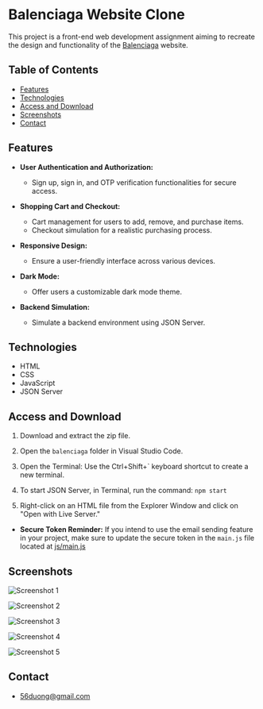 # Balenciaga Website Clone

This project is a front-end web development assignment aiming to recreate the design and functionality of the [Balenciaga](https://www.balenciaga.com) website.

## Table of Contents

- [Features](#features)
- [Technologies](#technologies)
- [Access and Download](#access-and-download)
- [Screenshots](#screenshots)
- [Contact](#contact)

## Features

- **User Authentication and Authorization:**
  - Sign up, sign in, and OTP verification functionalities for secure access.

- **Shopping Cart and Checkout:**
  - Cart management for users to add, remove, and purchase items.
  - Checkout simulation for a realistic purchasing process.

- **Responsive Design:**
  - Ensure a user-friendly interface across various devices.

- **Dark Mode:**
  - Offer users a customizable dark mode theme.

- **Backend Simulation:**
  - Simulate a backend environment using JSON Server.

## Technologies

- HTML
- CSS
- JavaScript
- JSON Server

## Access and Download

1. Download and extract the zip file.

2. Open the `balenciaga` folder in Visual Studio Code.

3. Open the Terminal: Use the Ctrl+Shift+` keyboard shortcut to create a new terminal.

4. To start JSON Server, in Terminal, run the command: `npm start`

5. Right-click on an HTML file from the Explorer Window and click on "Open with Live Server."

- **Secure Token Reminder:**
If you intend to use the email sending feature in your project, make sure to update the secure token in the `main.js` file located at [js/main.js](https://github.com/56duong/Balenciaga-Website-Clone/blob/master/balenciaga/js/main.js)

## Screenshots

![Screenshot 1](https://github.com/56duong/Balenciaga-Website-Clone/blob/master/balenciaga/images/readme/balenciaga-project-1.png)

![Screenshot 2](https://github.com/56duong/Balenciaga-Website-Clone/blob/master/balenciaga/images/readme/balenciaga-project-4.png)

![Screenshot 3](https://github.com/56duong/Balenciaga-Website-Clone/blob/master/balenciaga/images/readme/balenciaga-project-8.png)

![Screenshot 4](https://github.com/56duong/Balenciaga-Website-Clone/blob/master/balenciaga/images/readme/balenciaga-project-9.png)

![Screenshot 5](https://github.com/56duong/Balenciaga-Website-Clone/blob/master/balenciaga/images/readme/balenciaga-project-10.png)

## Contact

- 56duong@gmail.com
